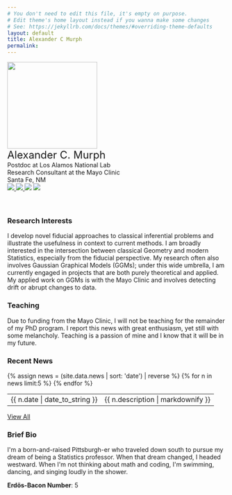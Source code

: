 ```yaml
---
# You don't need to edit this file, it's empty on purpose.
# Edit theme's home layout instead if you wanna make some changes
# See: https://jekyllrb.com/docs/themes/#overriding-theme-defaults
layout: default
title: Alexander C Murph
permalink: 
---
```

<div class="banner">
    <div class="photo">
        <img src="https://sirmurphalot.github.io/assets/me.jpg" width="207px" height="200px">
    </div>
    <div class="contact">
        <font size="+2">Alexander C. Murph</font> <br>
        Postdoc at Los Alamos National Lab<br>
        Research Consultant at the Mayo Clinic<br>
        Santa Fe, NM <br>
        <a href="mailto:acmurph@live.unc.edu"> <img src="{{site.url}}css/icons/gmail.jpg"  class="icon"> </a>
        <a href="https://www.linkedin.com/in/alexander-murph-a39772b0/"><img src="{{site.url}}css/icons/linkedin.jpg"  class="icon"> </a>
        <a href="https://github.com/sirmurphalot"><img src="{{site.url}}css/icons/github.png" class="icon"></a>
        <a href="https://www.imdb.com/name/nm7015552/"><img src="{{site.url}}css/icons/imdb.png" class="icon"></a>
    </div>
</div>
<div class="homecontent">
    <br>
    <br>
    <p>
    <h3>Research Interests</h3>
    I develop novel fiducial approaches to classical inferential problems and illustrate the usefulness in context to current methods.  I am broadly interested in the intersection between classical Geometry and modern Statistics, especially from the fiducial perspective.  My research often also involves Gaussian Graphical Models (GGMs); under this wide umbrella, I am currently engaged in projects that are both purely theoretical and applied.  My applied work on GGMs is with the Mayo Clinic and involves detecting drift or abrupt changes to data.
</p>
<p>
    <h3>Teaching</h3>
    Due to funding from the Mayo Clinic, I will not be teaching for the remainder of my PhD program.  I report this news with great enthusiasm, yet still with some melancholy.  Teaching is a passion of mine and I know that it will be in my future.
</p>
    <p>
    <h3>Recent News</h3>
<table class="news">
  {% assign news = (site.data.news | sort: 'date') | reverse %} {% for n in news limit:5 %}
  <tr>
    <td class="date">{{ n.date | date_to_string }} </td> 
    <td class="description"> {{ n.description | markdownify }} </td>
  </tr>
  {% endfor %}
</table>
<a href="{{site.url}}news.html">View All</a> <br>
    </p>
    <p>
    <h3>Brief Bio</h3>
    I'm a born-and-raised Pittsburgh-er who traveled down south to pursue my dream of being a Statistics professor.  When that dream changed, I headed westward.  When I'm not thinking about math and coding, I'm swimming, dancing, and singing loudly in the shower.
    </p>
    <b>Erdös-Bacon Number</b>: 5
</div>
